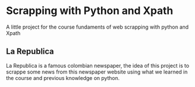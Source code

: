 # Scrapping with Python and Xpath
A little project for the course fundaments of web scrapping with python and Xpath

## La Republica

La Republica is a famous colombian newspaper, the idea of this project is to scrappe some news from this newspaper website using what we learned in the course and previous knowledge on python.
